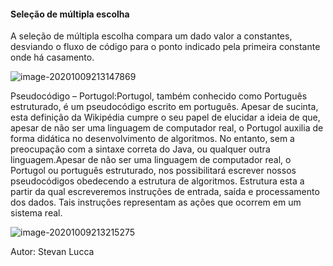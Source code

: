 ####                                              **Seleção de múltipla escolha**

A seleção de múltipla escolha compara um dado valor a constantes, desviando o fluxo de código para o ponto indicado pela primeira constante onde há casamento.

![image-20201009213147869](C:\Users\Administrador\AppData\Roaming\Typora\typora-user-images\image-20201009213147869.png)

Pseudocódigo – Portugol:Portugol, também conhecido como Português estruturado, é um
pseudocódigo escrito em português. Apesar de sucinta, esta definição da Wikipédia cumpre o
seu papel de elucidar a ideia de que, apesar de não ser uma linguagem de computador real, o
Portugol auxilia de forma didática no desenvolvimento de algoritmos. No entanto, sem a
preocupação com a sintaxe correta do Java, ou qualquer outra linguagem.Apesar de não ser
uma linguagem de computador real, o Portugol ou português estruturado, nos possibilitará
escrever nossos pseudocódigos obedecendo a estrutura de algoritmos. Estrutura esta a partir
da qual escreveremos instruções de entrada, saída e processamento dos dados. Tais
instruções representam as ações que ocorrem em um sistema real.

![image-20201009213215275](C:\Users\Administrador\AppData\Roaming\Typora\typora-user-images\image-20201009213215275.png)

Autor: Stevan Lucca
